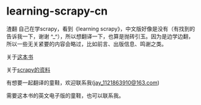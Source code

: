# learning-scrapy-cn

渣翻
自己在学scrapy，看到《learning scrapy》，中文版好像是没有（有找到的告诉我一下，谢谢 ^_^），所以想翻译一下，也算是抛砖引玉。因为是边学边翻，所以一些无关紧要的内容会略过，比如前言、出版信息、鸣谢之类。

关于[这本书](https://book.douban.com/subject/26708820/)

关于[scrapy的资料](https://github.com/scrapy/scrapy/wiki)

有想要一起翻译的童鞋，欢迎联系我(jay_1121863910@163.com)

需要这本书的英文电子版的童鞋，也可以联系我。
